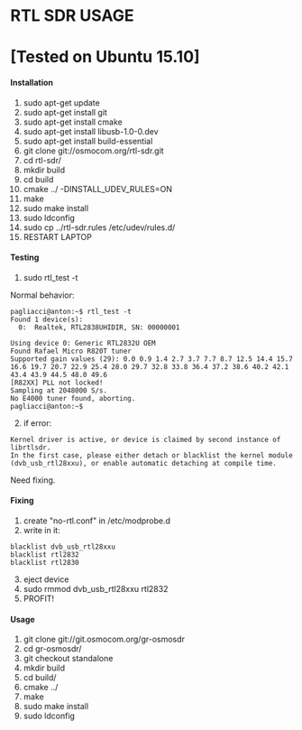 # RTL SDR USAGE
# [Tested on Ubuntu 15.10]

#### Installation
1. sudo apt-get update
2. sudo apt-get install git
3. sudo apt-get install cmake
4. sudo apt-get install libusb-1.0-0.dev
5. sudo apt-get install build-essential
6. git clone git://osmocom.org/rtl-sdr.git
7. cd rtl-sdr/
8. mkdir build
9. cd build
10. cmake ../ -DINSTALL_UDEV_RULES=ON
11. make
12. sudo make install
13. sudo ldconfig
14. sudo cp ../rtl-sdr.rules /etc/udev/rules.d/
15. RESTART LAPTOP

#### Testing
1. sudo rtl_test -t

Normal behavior:
```
pagliacci@anton:~$ rtl_test -t
Found 1 device(s):
  0:  Realtek, RTL2838UHIDIR, SN: 00000001

Using device 0: Generic RTL2832U OEM
Found Rafael Micro R820T tuner
Supported gain values (29): 0.0 0.9 1.4 2.7 3.7 7.7 8.7 12.5 14.4 15.7 16.6 19.7 20.7 22.9 25.4 28.0 29.7 32.8 33.8 36.4 37.2 38.6 40.2 42.1 43.4 43.9 44.5 48.0 49.6 
[R82XX] PLL not locked!
Sampling at 2048000 S/s.
No E4000 tuner found, aborting.
pagliacci@anton:~$ 
```
2. if error:
```
Kernel driver is active, or device is claimed by second instance of librtlsdr.
In the first case, please either detach or blacklist the kernel module
(dvb_usb_rtl28xxu), or enable automatic detaching at compile time.
```
Need fixing.

#### Fixing
1. create "no-rtl.conf" in /etc/modprobe.d
2. write in it: 
```
blacklist dvb_usb_rtl28xxu
blacklist rtl2832
blacklist rtl2830
```
3. eject device
4. sudo rmmod dvb_usb_rtl28xxu rtl2832
5. PROFIT!

#### Usage
1. git clone git://git.osmocom.org/gr-osmosdr
2. cd gr-osmosdr/
3. git checkout standalone
4. mkdir build
5. cd build/
6. cmake ../
7. make
8. sudo make install
9. sudo ldconfig
